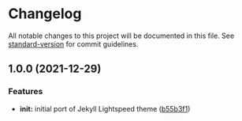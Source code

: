 # Changelog

All notable changes to this project will be documented in this file. See [standard-version](https://github.com/conventional-changelog/standard-version) for commit guidelines.

## 1.0.0 (2021-12-29)


### Features

* **init:** initial port of Jekyll Lightspeed theme ([b55b3f1](https://github.com/iHarshad/lightspeed/commit/b55b3f117f14ba38a6426eb2684e59640942c844))
